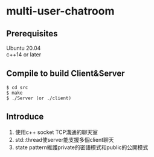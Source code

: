 # multi-user-chatroom

## Prerequisites
Ubuntu 20.04  
c++14 or later  

## Compile to build Client&Server
```shell
$ cd src
$ make
$ ./Server (or ./client)
```

## Introduce
1. 使用c++ socket TCP溝通的聊天室  
2. std::thread使server能支援多個client聊天  
3. state pattern維護private的密語模式和public的公開模式  
